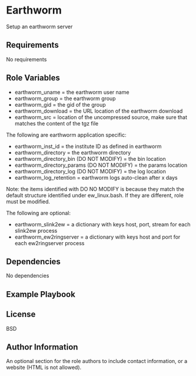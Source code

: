 Earthworm
=========

Setup an earthworm server

Requirements
------------

No requirements

Role Variables
--------------

* earthworm_uname = the earthworm user name
* earthworm_group = the earthworm group
* earthworm_gid = the gid of the group
* earthworm_download = the URL location of the earthworm download
* earthworm_src = location of the uncompressed source, make sure that matches the content of the tgz file

The following are earthworm application specific:

* earthworm_inst_id = the institute ID as defined in earthworm
* earthworm_directory = the earthworm directory
* earthworm_directory_bin (DO NOT MODIFY) = the bin location
* earthworm_directory_params (DO NOT MODIFY) = the params location
* earthworm_directory_log (DO NOT MODIFY) = the log location
* earthworm_log_retention = earthworm logs auto-clean after x days

Note: the items identified with DO NO MODIFY is because they match the default structure identified under ew_linux.bash.  If they are different, role must be modified.

The following are optional:

* earthworm_slink2ew = a dictionary with keys host, port, stream for each slink2ew process
* earthworm_ew2ringserver = a dictionary with keys host and port for each ew2ringserver process

Dependencies
------------

No dependencies

Example Playbook
----------------

License
-------

BSD

Author Information
------------------

An optional section for the role authors to include contact information, or a website (HTML is not allowed).
